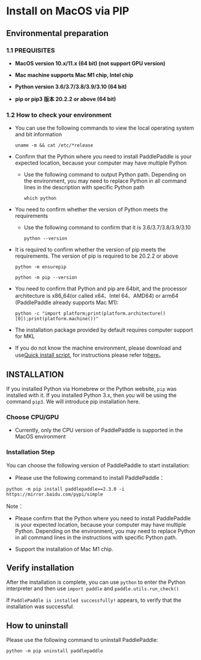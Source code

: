 # Install on MacOS via PIP

## Environmental preparation

### 1.1 PREQUISITES

* **MacOS version 10.x/11.x (64 bit) (not support GPU version)**

* **Mac machine supports Mac M1 chip, Intel chip**

* **Python version 3.6/3.7/3.8/3.9/3.10 (64 bit)**

* **pip or pip3 版本 20.2.2 or above (64 bit)**


### 1.2 How to check your environment

* You can use the following commands to view the local operating system and bit information

  ```
  uname -m && cat /etc/*release
  ```



* Confirm that the Python where you need to install PaddlePaddle is your expected location, because your computer may have multiple Python

  * Use the following command to output Python path. Depending on the environment, you may need to replace Python in all command lines in the description with specific Python path

    ```
    which python
    ```



* You need to confirm whether the version of Python meets the requirements

  * Use the following command to confirm that it is 3.6/3.7/3.8/3.9/3.10

        python --version

* It is required to confirm whether the version of pip meets the requirements. The version of pip is required to be 20.2.2 or above

    ```
    python -m ensurepip
    ```

    ```
    python -m pip --version
    ```


* You need to confirm that Python and pip are 64bit, and the processor architecture is x86_64(or called x64、Intel 64、AMD64) or arm64 (PaddlePaddle already supports Mac M1):


    ```
    python -c "import platform;print(platform.architecture()[0]);print(platform.machine())"
    ```


* The installation package provided by default requires computer support for MKL

* If you do not know the machine environment, please download and use[Quick install script](https://fast-install.bj.bcebos.com/fast_install.sh), for instructions please refer to[here](https://github.com/PaddlePaddle/FluidDoc/tree/develop/doc/fluid/install/install_script.md)。



## INSTALLATION

If you installed Python via Homebrew or the Python website, `pip` was installed with it. If you installed Python 3.x, then you will be using the command `pip3`. We will introduce pip installation here.

### Choose CPU/GPU

* Currently, only the CPU version of PaddlePaddle is supported in the MacOS environment


### Installation Step

You can choose the following version of PaddlePaddle to start installation:

* Please use the following command to install PaddlePaddle：


```
python -m pip install paddlepaddle==2.3.0 -i https://mirror.baidu.com/pypi/simple
```

Note：


* Please confirm that the Python where you need to install PaddlePaddle is your expected location, because your computer may have multiple Python. Depending on the environment, you may need to replace Python in all command lines in the instructions with specific Python path.

* Support the installation of Mac M1 chip.



## Verify installation

After the installation is complete, you can use `python` to enter the Python interpreter and then use `import paddle` and `paddle.utils.run_check()`

If `PaddlePaddle is installed successfully!` appears, to verify that the installation was successful.

## How to uninstall

Please use the following command to uninstall PaddlePaddle:

```
python -m pip uninstall paddlepaddle
```
